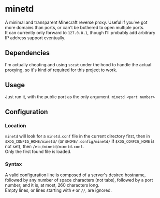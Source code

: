 # minetd
A minimal and transparent Minecraft reverse proxy. Useful if you've got more domains than ports, or can't be bothered to open multiple ports.  
It can currently only forward to `127.0.0.1`, though I'll probably add arbitrary IP address support eventually.

## Dependencies
I'm actually cheating and using `socat` under the hood to handle the actual proxying, so it's kind of required for this project to work.

## Usage
Just run it, with the public port as the only argument.
`minetd <port number>`

## Configuration
### Location
`minetd` will look for a `minetd.conf` file in the current directory first, then in `$XDG_CONFIG_HOME/minetd/` (or `$HOME/.config/minetd/` if `$XDG_CONFIG_HOME` is not set), then `/etc/minetd/minetd.conf`.  
Only the first found file is loaded.
### Syntax
A valid configuration line is composed of a server's desired hostname, followed by any number of space characters (not tabs), followed by a port number, and it is, at most, 260 characters long.  
Empty lines, or lines starting with `#` or `//`, are ignored.
